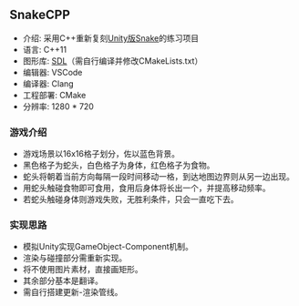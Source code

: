 ## SnakeCPP

* 介绍: 采用C++重新复刻[Unity版Snake](https://github.com/MusouCrow/Snake)的练习项目
* 语言: C++11
* 图形库: [SDL](http://www.libsdl.org)（需自行编译并修改CMakeLists.txt）
* 编辑器: VSCode
* 编译器: Clang
* 工程部署: CMake
* 分辨率: 1280 * 720

### 游戏介绍

* 游戏场景以16x16格子划分，佐以蓝色背景。
* 黑色格子为蛇头，白色格子为身体，红色格子为食物。
* 蛇头将朝着当前方向每隔一段时间移动一格，到达地图边界则从另一边出现。
* 用蛇头触碰食物即可食用，食用后身体将长出一个，并提高移动频率。
* 若蛇头触碰身体则游戏失败，无胜利条件，只会一直吃下去。

### 实现思路

* 模拟Unity实现GameObject-Component机制。
* 渲染与碰撞部分需重新实现。
* 将不使用图片素材，直接画矩形。
* 其余部分基本是翻译。
* 需自行搭建更新-渲染管线。
